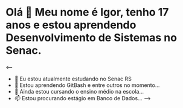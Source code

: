 # Olá 👋 Meu nome é Igor, tenho 17 anos e estou aprendendo Desenvolvimento de Sistemas no Senac.

<--
- 🔭 Eu estou atualmente estudando no Senac RS
- 🌱 Estou aprendendo GitBash e entre outros no momento...
- 🤔 Ainda estou cursando o ensino médio na escola...
- 📫 Estou procurando estágio em Banco de Dados... 
-->
